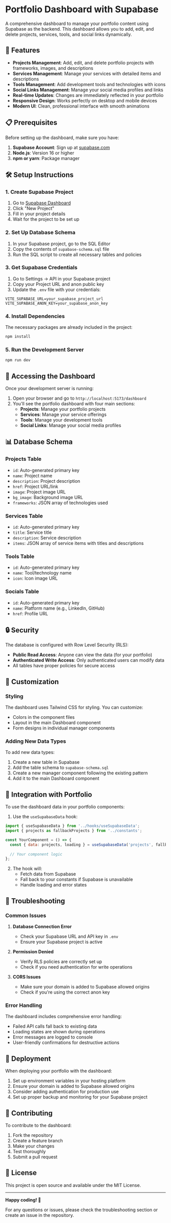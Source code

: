 # Portfolio Dashboard with Supabase

A comprehensive dashboard to manage your portfolio content using Supabase as the backend. This dashboard allows you to add, edit, and delete projects, services, tools, and social links dynamically.

## 🚀 Features

- **Projects Management**: Add, edit, and delete portfolio projects with frameworks, images, and descriptions
- **Services Management**: Manage your services with detailed items and descriptions
- **Tools Management**: Add development tools and technologies with icons
- **Social Links Management**: Manage your social media profiles and links
- **Real-time Updates**: Changes are immediately reflected in your portfolio
- **Responsive Design**: Works perfectly on desktop and mobile devices
- **Modern UI**: Clean, professional interface with smooth animations

## 📋 Prerequisites

Before setting up the dashboard, make sure you have:

1. **Supabase Account**: Sign up at [supabase.com](https://supabase.com)
2. **Node.js**: Version 16 or higher
3. **npm or yarn**: Package manager

## 🛠️ Setup Instructions

### 1. Create Supabase Project

1. Go to [Supabase Dashboard](https://app.supabase.com)
2. Click "New Project"
3. Fill in your project details
4. Wait for the project to be set up

### 2. Set Up Database Schema

1. In your Supabase project, go to the SQL Editor
2. Copy the contents of `supabase-schema.sql` file
3. Run the SQL script to create all necessary tables and policies

### 3. Get Supabase Credentials

1. Go to Settings → API in your Supabase project
2. Copy your Project URL and anon public key
3. Update the `.env` file with your credentials:

```env
VITE_SUPABASE_URL=your_supabase_project_url
VITE_SUPABASE_ANON_KEY=your_supabase_anon_key
```

### 4. Install Dependencies

The necessary packages are already included in the project:

```bash
npm install
```

### 5. Run the Development Server

```bash
npm run dev
```

## 🎯 Accessing the Dashboard

Once your development server is running:

1. Open your browser and go to `http://localhost:5173/dashboard`
2. You'll see the portfolio dashboard with four main sections:
   - **Projects**: Manage your portfolio projects
   - **Services**: Manage your service offerings
   - **Tools**: Manage your development tools
   - **Social Links**: Manage your social media profiles

## 📊 Database Schema

### Projects Table
- `id`: Auto-generated primary key
- `name`: Project name
- `description`: Project description
- `href`: Project URL/link
- `image`: Project image URL
- `bg_image`: Background image URL
- `frameworks`: JSON array of technologies used

### Services Table
- `id`: Auto-generated primary key
- `title`: Service title
- `description`: Service description
- `items`: JSON array of service items with titles and descriptions

### Tools Table
- `id`: Auto-generated primary key
- `name`: Tool/technology name
- `icon`: Icon image URL

### Socials Table
- `id`: Auto-generated primary key
- `name`: Platform name (e.g., LinkedIn, GitHub)
- `href`: Profile URL

## 🔒 Security

The database is configured with Row Level Security (RLS):

- **Public Read Access**: Anyone can view the data (for your portfolio)
- **Authenticated Write Access**: Only authenticated users can modify data
- All tables have proper policies for secure access

## 🎨 Customization

### Styling
The dashboard uses Tailwind CSS for styling. You can customize:
- Colors in the component files
- Layout in the main Dashboard component
- Form designs in individual manager components

### Adding New Data Types
To add new data types:
1. Create a new table in Supabase
2. Add the table schema to `supabase-schema.sql`
3. Create a new manager component following the existing pattern
4. Add it to the main Dashboard component

## 🔗 Integration with Portfolio

To use the dashboard data in your portfolio components:

1. Use the `useSupabaseData` hook:
```javascript
import { useSupabaseData } from '../hooks/useSupabaseData';
import { projects as fallbackProjects } from '../constants';

const YourComponent = () => {
  const { data: projects, loading } = useSupabaseData('projects', fallbackProjects);
  
  // Your component logic
};
```

2. The hook will:
   - Fetch data from Supabase
   - Fall back to your constants if Supabase is unavailable
   - Handle loading and error states

## 🐛 Troubleshooting

### Common Issues

1. **Database Connection Error**
   - Check your Supabase URL and API key in `.env`
   - Ensure your Supabase project is active

2. **Permission Denied**
   - Verify RLS policies are correctly set up
   - Check if you need authentication for write operations

3. **CORS Issues**
   - Make sure your domain is added to Supabase allowed origins
   - Check if you're using the correct anon key

### Error Handling

The dashboard includes comprehensive error handling:
- Failed API calls fall back to existing data
- Loading states are shown during operations
- Error messages are logged to console
- User-friendly confirmations for destructive actions

## 🚀 Deployment

When deploying your portfolio with the dashboard:

1. Set up environment variables in your hosting platform
2. Ensure your domain is added to Supabase allowed origins
3. Consider adding authentication for production use
4. Set up proper backup and monitoring for your Supabase project

## 🤝 Contributing

To contribute to the dashboard:

1. Fork the repository
2. Create a feature branch
3. Make your changes
4. Test thoroughly
5. Submit a pull request

## 📝 License

This project is open source and available under the MIT License.

---

**Happy coding! 🎉**

For any questions or issues, please check the troubleshooting section or create an issue in the repository. 